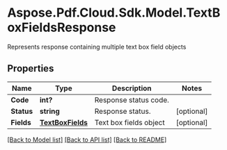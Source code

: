 ﻿# Aspose.Pdf.Cloud.Sdk.Model.TextBoxFieldsResponse
Represents response containing multiple text box field objects

## Properties

Name | Type | Description | Notes
------------ | ------------- | ------------- | -------------
**Code** | **int?** | Response status code. | 
**Status** | **string** | Response status. | [optional] 
**Fields** | [**TextBoxFields**](TextBoxFields.md) | Text box fields object | [optional] 

[[Back to Model list]](../README.md#documentation-for-models) [[Back to API list]](../README.md#documentation-for-api-endpoints) [[Back to README]](../README.md)

